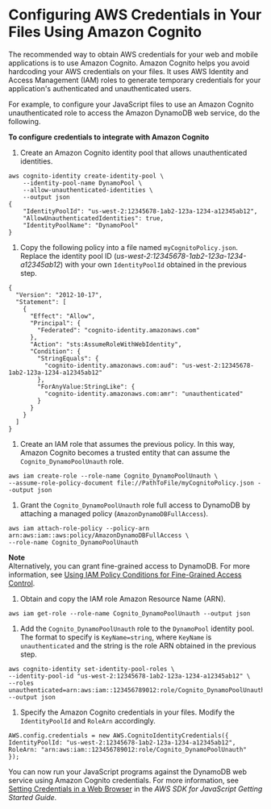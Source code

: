 # Configuring AWS Credentials in Your Files Using Amazon Cognito<a name="Cognito.Credentials"></a>

The recommended way to obtain AWS credentials for your web and mobile applications is to use Amazon Cognito\. Amazon Cognito helps you avoid hardcoding your AWS credentials on your files\. It uses AWS Identity and Access Management \(IAM\) roles to generate temporary credentials for your application's authenticated and unauthenticated users\.

 For example, to configure your JavaScript files to use an Amazon Cognito unauthenticated role to access the Amazon DynamoDB web service, do the following\.

**To configure credentials to integrate with Amazon Cognito**

1.  Create an Amazon Cognito identity pool that allows unauthenticated identities\. 

   ```
   aws cognito-identity create-identity-pool \
       --identity-pool-name DynamoPool \
       --allow-unauthenticated-identities \
       --output json
   {
       "IdentityPoolId": "us-west-2:12345678-1ab2-123a-1234-a12345ab12",
       "AllowUnauthenticatedIdentities": true,
       "IdentityPoolName": "DynamoPool"
   }
   ```

1.  Copy the following policy into a file named `myCognitoPolicy.json`\. Replace the identity pool ID \(*us\-west\-2:12345678\-1ab2\-123a\-1234\-a12345ab12*\) with your own `IdentityPoolId` obtained in the previous step\.

   ```
   {
     "Version": "2012-10-17",
     "Statement": [
       {
         "Effect": "Allow",
         "Principal": {
           "Federated": "cognito-identity.amazonaws.com"
         },
         "Action": "sts:AssumeRoleWithWebIdentity",
         "Condition": {
           "StringEquals": {
             "cognito-identity.amazonaws.com:aud": "us-west-2:12345678-1ab2-123a-1234-a12345ab12"
           },
           "ForAnyValue:StringLike": {
             "cognito-identity.amazonaws.com:amr": "unauthenticated"
           }
         }
       }
     ]
   }
   ```

1.  Create an IAM role that assumes the previous policy\. In this way, Amazon Cognito becomes a trusted entity that can assume the `Cognito_DynamoPoolUnauth` role\. 

   ```
   aws iam create-role --role-name Cognito_DynamoPoolUnauth \
   --assume-role-policy-document file://PathToFile/myCognitoPolicy.json --output json
   ```

1.  Grant the `Cognito_DynamoPoolUnauth` role full access to DynamoDB by attaching a managed policy \(`AmazonDynamoDBFullAccess`\)\. 

   ```
   aws iam attach-role-policy --policy-arn arn:aws:iam::aws:policy/AmazonDynamoDBFullAccess \
   --role-name Cognito_DynamoPoolUnauth
   ```
**Note**  
 Alternatively, you can grant fine\-grained access to DynamoDB\. For more information, see [Using IAM Policy Conditions for Fine\-Grained Access Control](https://docs.aws.amazon.com/amazondynamodb/latest/developerguide/specifying-conditions.html)\. 

1.  Obtain and copy the IAM role Amazon Resource Name \(ARN\)\.

   ```
   aws iam get-role --role-name Cognito_DynamoPoolUnauth --output json 
   ```

1.  Add the `Cognito_DynamoPoolUnauth` role to the `DynamoPool` identity pool\. The format to specify is `KeyName=string`, where `KeyName` is `unauthenticated` and the string is the role ARN obtained in the previous step\. 

   ```
   aws cognito-identity set-identity-pool-roles \
   --identity-pool-id "us-west-2:12345678-1ab2-123a-1234-a12345ab12" \
   --roles unauthenticated=arn:aws:iam::123456789012:role/Cognito_DynamoPoolUnauth --output json
   ```

1.  Specify the Amazon Cognito credentials in your files\. Modify the `IdentityPoolId` and `RoleArn` accordingly\. 

   ```
   AWS.config.credentials = new AWS.CognitoIdentityCredentials({
   IdentityPoolId: "us-west-2:12345678-1ab2-123a-1234-a12345ab12",
   RoleArn: "arn:aws:iam::123456789012:role/Cognito_DynamoPoolUnauth"
   });
   ```

 You can now run your JavaScript programs against the DynamoDB web service using Amazon Cognito credentials\. For more information, see [Setting Credentials in a Web Browser](https://docs.aws.amazon.com/sdk-for-javascript/latest/developer-guide/setting-credentials-browser.html) in the *AWS SDK for JavaScript Getting Started Guide*\. 